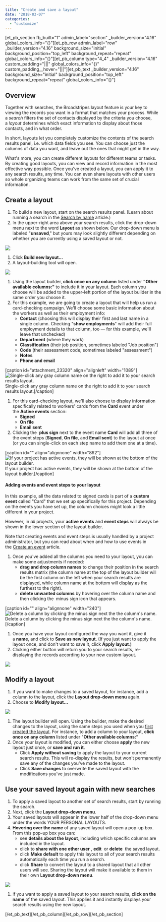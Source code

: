 ```yaml
---
title: "Create and save a layout"
date: "2018-03-07"
categories: 
  - "customize"
---
```


\[et\_pb\_section fb\_built="1" admin\_label="section" \_builder\_version="4.16" global\_colors\_info="{}"\]\[et\_pb\_row admin\_label="row" \_builder\_version="4.16" background\_size="initial" background\_position="top\_left" background\_repeat="repeat" global\_colors\_info="{}"\]\[et\_pb\_column type="4\_4" \_builder\_version="4.16" custom\_padding="|||" global\_colors\_info="{}" custom\_padding\_\_hover="|||"\]\[et\_pb\_text \_builder\_version="4.16" background\_size="initial" background\_position="top\_left" background\_repeat="repeat" global\_colors\_info="{}"\]

## Overview

Together with searches, the Broadstripes layout feature is your key to viewing the records you want in a format that matches your process. While a _search_ filters the set of contacts displayed by the criteria you choose, a _layout_ determines which exact information to display about those contacts, and in what order.

In short, layouts let you completely customize the contents of the search results panel, i.e. which data fields you see. You can choose just the columns of data you want, and leave out the ones that might get in the way.

What's more, you can create different layouts for different teams or tasks. By creating good layouts, you can view and record information in the most effective way possible. Once you've created a layout, you can apply it to any search results, any time. You can even share layouts with other users so whole organizing teams can work from the same set of crucial information.

## Create a layout

1. To build a new layout, start on the search results panel. (Learn about running a search in the [Search by name](https://help.broadstripes.com/help-articles/using-broadstripes/search/search-by-name/) article.)
2. In the upper-right area above your search results, click the drop-down menu next to the word **Layout** as shown below. Our drop-down menu is labeled "**unsaved**," but yours may look slightly different depending on whether you are currently using a saved layout or not.

![](images/673865a-SaveLayoutBuildMenu.png)

1. Click **Build new layout...**
2. A layout-building tool will open.

![](images/9e1eb58-LayoutsLayoutBuilder.png)

1. Using the layout builder, **click once on any column** listed under **"Other available columns:"** to include it in your layout. Each column you choose will be added to the upper-left portion of the layout builder in the same order you choose it.
2. For this example, we are going to create a layout that will help us run a card-checking campaign. We'll choose some basic information about the workers as well as their employment info:
    - **Contact** (choosing this will display their first and last name in a single column. Checking "**show employments**" will add their full employment details to that column, too — for this example, we'll leave that unchecked)
    - **Department** (where they work)
    - **Classification** (their job position, sometimes labeled "Job position")
    - **Code** (their assessment code, sometimes labeled "assessment")
    - **Notes**
    - **Phone and email**

\[caption id="attachment\_23320" align="alignleft" width="1089"\]![Single-click any gray column name on the right to add it to your search results layout.](images/LayoutsBuilderSelected.png) Single-click any gray column name on the right to add it to your search results layout.\[/caption\]

1. For this card-checking layout, we'll also choose to display information specifically related to workers' cards from the **Card** event under the **Active events** section:
    - **Signed**
    - **On file**
    - **Email sent**
2. Clicking the  **plus sign** next to the event name **Card** will add all three of the event steps (**Signed**, **On file**, and **Email sent**) to the layout at once (or you can single-click on each step name to add them one at a time).

\[caption id="" align="alignnone" width="892"\]![If your project has active events, they will be shown at the bottom of the layout builder.](images/f3377a0-LayoutsBuilderActiveEvents.png) If your project has active events, they will be shown at the bottom of the layout builder.\[/caption\]

#### Adding events and event steps to your layout

In this example, all the data related to signed cards is part of a **custom event** called "Card" that we set up specifically for this project. Depending on the events you have set up, the column choices might look a little different in your project.

However, in _all_ projects, your **active events** and **event steps** will always be shown in the lower section of the layout builder.

Note that creating events and event steps is usually handled by a project administrator, but you can read about when and how to use events in the [Create an event](https://help.broadstripes.com/help-articles/using-broadstripes/customize/create-events-to-track-goals/) article.

1. Once you've added all the columns you need to your layout, you can make some adjustments if needed:
    - **drag and drop column names** to change their position in the search results matrix (the column name at the top of the layout builder will be the first column on the left when your search results are displayed, while column name at the bottom will display as the furthest to the right).
    - **delete unwanted columns** by hovering over the column name and then clicking the  minus sign icon that appears.

\[caption id="" align="alignnone" width="240"\]![Delete a column by clicking the minus sign next the the column's name.](images/d5de87a-LayoutsBuilderDeleteColumn.png) Delete a column by clicking the minus sign next the the column's name.\[/caption\]

1. Once you have your layout configured the way you want it, give it a **name**, and click to **Save as new layout**. (If you just want to apply the layout once, and don't want to save it, click **Apply layout**.)
2. Clicking either button will return you to your search results, re-displaying the records according to your new custom layout.

![](images/882e015-LayoutsResults.png)

## Modify a layout

1. If you want to make changes to a saved layout, for instance, add a column to the layout, click the **Layout drop-down menu** again.
2. Choose to **Modify layout...**

![](images/78812ee-SaveLayoutModMenu.png)

1. The layout builder will open. Using the builder, make the desired changes to the layout, using the same steps you used when you [first created the layout](#ftoc-heading-2). For instance, to add a column to your layout, **click once on any column** listed under "**Other available columns:"** 
2. Once your layout is modified, you can either choose **apply** the new layout just once, or **save and run it**.
    - Click **Apply without saving** to apply the layout to your current search results. This will re-display the results, but won't permanently save any of the changes you've made to the layout.
    - Click **Save changes** to overwrite the saved layout with the modifications you've just made.

## Use your saved layout again with new searches

1. To apply a saved layout to another set of search results, start by running the search.
2. Next, click the **Layout drop-down menu**.
3. Your saved layouts will appear in the lower half of the drop-down menu under the words YOUR PERSONAL LAYOUTS.
4. **Hovering over the name** of any saved layout will open a pop-up box. From this pop-up box you can:
    - see **details about the layout**, including which specific columns are included in the layout.
    - click to **share with one other user** , **edit**  or **delete**  the saved layout.
    - click **Make default** to apply this layout to all of your search results automatically each time you run a search.
    - click **Share** to convert the layout to a shared layout that all other users will see. Sharing the layout will make it available to them in their own **Layout drop-down menu.**

![](images/4f4846c-SaveLayoutPopMenu.png)

1. If you want to apply a saved layout to your search results, **click on the name** of the saved layout. This applies it and instantly displays your search results using the new layout.

\[/et\_pb\_text\]\[/et\_pb\_column\]\[/et\_pb\_row\]\[/et\_pb\_section\]
